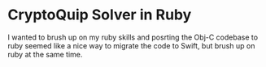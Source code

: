 # CryptoQuip Solver in Ruby

I wanted to brush up on my ruby skills and posrting the Obj-C codebase to
ruby seemed like a nice way to migrate the code to Swift, but brush up on
ruby at the same time.